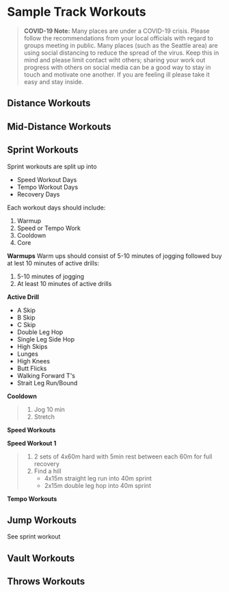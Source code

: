 # Sample Track Workouts

> **COVID-19 Note:** Many places are under a COVID-19 crisis.  Please follow the recommendations from your local officials with regard to groups meeting in public.  Many places (such as the Seattle area) are using social distancing to reduce the spread of the virus.  Keep this in mind and please limit contact wiht others; sharing your work out progress with others on social media can be a good way to stay in touch and motivate one another.  If you are feeling ill please take it easy and stay inside.  



## Distance Workouts

## Mid-Distance Workouts

## Sprint Workouts
Sprint workouts are split up into 
* Speed Workout Days
* Tempo Workout Days
* Recovery Days

Each workout days should include:  

1. Warmup
2. Speed or Tempo Work 
3. Cooldown
4. Core

**Warmups**
Warm ups should consist of 5-10 minutes of jogging followed buy at lest 10 minutes of active drills:
1. 5-10 minutes of jogging
2. At least 10 minutes of active drills

**Active Drill**
* A Skip
* B Skip
* C Skip
* Double Leg Hop
* Single Leg Side Hop
* High Skips
* Lunges
* High Knees
* Butt Flicks
* Walking Forward T's
* Strait Leg Run/Bound 



**Cooldown**

> 1. Jog 10 min
> 2. Stretch

**Speed Workouts**


**Speed Workout 1**

> 1. 2 sets of 4x60m hard with 5min rest between each 60m for full recovery
> 2. Find a hill  
>    * 4x15m straight leg run into 40m sprint  
>    * 2x15m double leg hop into 40m sprint  

**Tempo Workouts**


## Jump Workouts

See sprint workout

## Vault Workouts

## Throws Workouts

